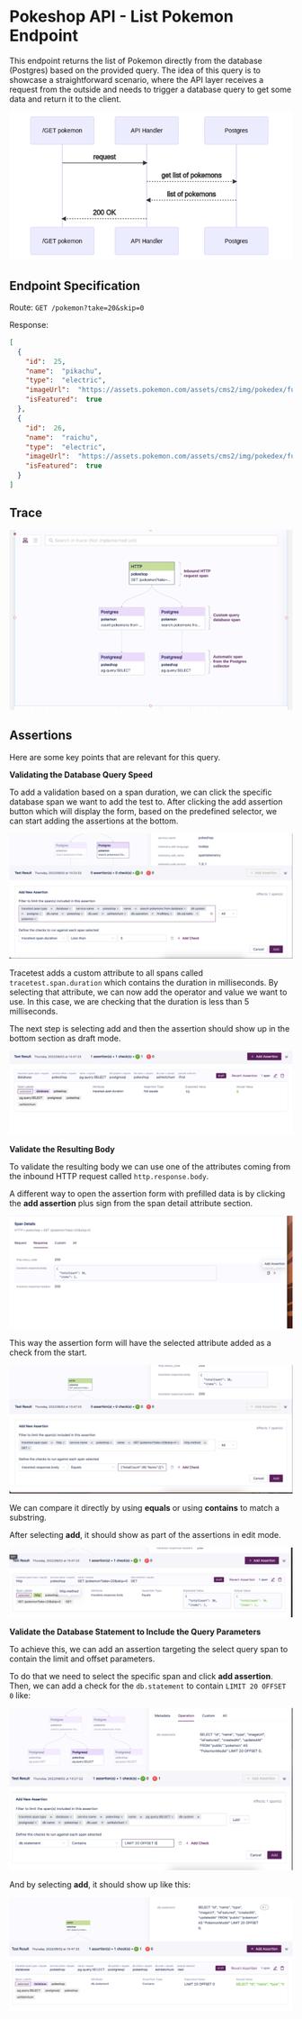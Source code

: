 # Pokeshop API - List Pokemon Endpoint

This endpoint returns the list of Pokemon directly from the database (Postgres) based on the provided query. The idea of this query is to showcase a straightforward scenario, where the API layer receives a request from the outside and needs to trigger a database query to get some data and return it to the client.

![](../../img/516521996/517275672.png)

## **Endpoint Specification**

Route: `GET /pokemon?take=20&skip=0`

Response:
```json
[
  {
    "id":  25,
    "name":  "pikachu",
    "type":  "electric",
    "imageUrl":  "https://assets.pokemon.com/assets/cms2/img/pokedex/full/025.png",
    "isFeatured":  true
  },
  {
    "id":  26,
    "name":  "raichu",
    "type":  "electric",
    "imageUrl":  "https://assets.pokemon.com/assets/cms2/img/pokedex/full/026.png",
    "isFeatured":  true
  }
]
```

## **Trace**

![](../../img/516521996/517341205.png)

## **Assertions**

Here are some key points that are relevant for this query.

**Validating the Database Query Speed**

To add a validation based on a span duration, we can click the specific database span we want to add the test to. After clicking the add assertion button which will display the form, based on the predefined selector, we can start adding the assertions at the bottom.

![](../../img/516521996/517472261.png)

Tracetest adds a custom attribute to all spans called `tracetest.span.duration` which contains the duration in milliseconds. By selecting that attribute, we can now add the operator and value we want to use. In this case, we are checking that the duration is less than 5 milliseconds.

The next step is selecting add and then the assertion should show up in the bottom section as draft mode.

![](../../img/516521996/517406727.png)

**Validate the Resulting Body**

To validate the resulting body we can use one of the attributes coming from the inbound HTTP request called `http.response.body`.

A different way to open the assertion form with prefilled data is by clicking the **add assertion** plus sign from the span detail attribute section.

![](../../img/516521996/517963791.png)

This way the assertion form will have the selected attribute added as a check from the start.

![](../../img/516521996/517406733.png)

We can compare it directly by using **equals** or using **contains** to match a substring.

After selecting **add**, it should show as part of the assertions in edit mode.

![](../../img/516521996/517406739.png)

**Validate the Database Statement to Include the Query Parameters**

To achieve this, we can add an assertion targeting the select query span to contain the limit and offset parameters.

To do that we need to select the specific span and click **add assertion**. Then, we can add a check for the `db.statement` to contain `LIMIT 20 OFFSET 0` like:

![](../../img/516521996/517308433.png)

And by selecting **add**, it should show up like this:

![](../../img/516521996/517472269.png)
